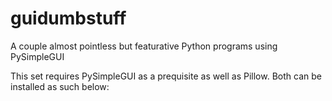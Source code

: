 # guidumbstuff
A couple almost pointless but featurative Python programs using PySimpleGUI

This set requires PySimpleGUI as a prequisite as well as Pillow.
Both can be installed as such below:
